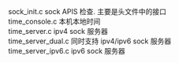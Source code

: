 sock_init.c             sock APIS 检查. 主要是头文件中的接口  
time_console.c          本机本地时间  
time_server.c           ipv4 sock 服务器  
time_server_dual.c      同时支持 ipv4/ipv6 sock 服务器  
time_server_ipv6.c      ipv6 sock 服务器  
